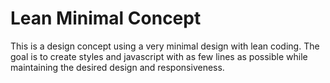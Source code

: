 # Lean Minimal Concept

This is a design concept using a very minimal design with lean coding. The goal is to create styles and javascript with as few lines as possible while maintaining the desired design and responsiveness.
